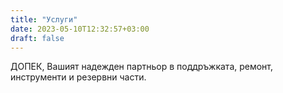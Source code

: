 ```yaml
---
title: "Услуги"
date: 2023-05-10T12:32:57+03:00
draft: false
---
```


ДОПЕК, Вашият надежден партньор в поддръжката, ремонт, инструменти и резервни части.
